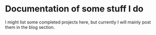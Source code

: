 # Documentation of some stuff I do



I might list some completed projects here, but currently I will mainly post them in the blog section.

